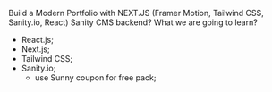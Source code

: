 Build a Modern Portfolio with NEXT.JS (Framer Motion, Tailwind CSS, Sanity.io, React)
Sanity CMS backend?
What we are going to learn?

- React.js;
- Next.js;
- Tailwind CSS;
- Sanity.io;
  - use Sunny coupon for free pack;
